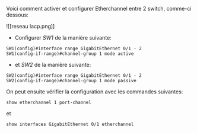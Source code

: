 Voici comment activer et configurer Etherchannel entre 2 switch, comme-ci dessous:

![[reseau lacp.png]]

- Configurer *SW1* de la manière suivante: 

```
SW1(config)#interface range GigabitEthernet 0/1 - 2
SW1(config-if-range)#channel-group 1 mode active 
```

- et *SW2* de la manière suivante:

```
SW2(config)#interface range GigabitEthernet 0/1 - 2
SW2(config-if-range)#channel-group 1 mode passive 
```

On peut ensuite vérifier la configuration avec les commandes suivantes:

	show etherchannel 1 port-channel

et

	show interfaces GigabitEthernet 0/1 etherchannel




